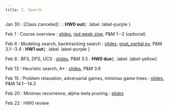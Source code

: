 ```yaml
---
title: I. Search
---
```


Jan 30
: [Class canceled]
  : 
: **HW0 out**{: .label .label-purple }

Feb 1
: Course overview
  : [slides](../assets/files/L01-overview.pdf), [red week zine](../assets/files/REDWEEKZINE.pdf), P&M 1--2 (optional)

Feb 6
: Modeling search, backtracking search
  : [slides](../assets/files/L02-search.pdf), [goat_partial.py](../assets/files/goat_partial.py), P&M 3.1--3.4
: **HW1 out**{: .label .label-purple }

Feb 8
: BFS, DFS, UCS
  : [slides](../assets/files/L03-search.pdf), P&M 3.5
: **HW0 due**{: .label .label-yellow}

Feb 13
: Heuristic search, A*
  : [slides](../assets/files/L04-search.pdf), P&M 3.6

Feb 15
: Problem relaxation, adversarial games, minimax game trees
  : [slides](../assets/files/L05-search.pdf), P&M 14.1--14.3

Feb 20
: Minimax recurrence, alpha-beta pruning
  : [slides](../assets/files/L06-search.pdf)

Feb 22
: HW0 review
